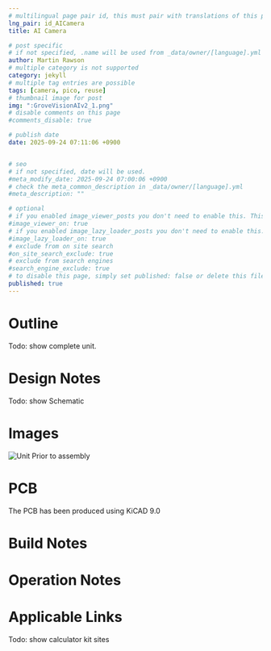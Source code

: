 ```yaml
---
# multilingual page pair id, this must pair with translations of this page. (This name must be unique)
lng_pair: id_AICamera
title: AI Camera

# post specific
# if not specified, .name will be used from _data/owner/[language].yml
author: Martin Rawson
# multiple category is not supported
category: jekyll
# multiple tag entries are possible
tags: [camera, pico, reuse]
# thumbnail image for post
img: ":GroveVisionAIv2_1.png"
# disable comments on this page
#comments_disable: true

# publish date
date: 2025-09-24 07:11:06 +0900


# seo
# if not specified, date will be used.
#meta_modify_date: 2025-09-24 07:00:06 +0900
# check the meta_common_description in _data/owner/[language].yml
#meta_description: ""

# optional
# if you enabled image_viewer_posts you don't need to enable this. This is only if image_viewer_posts = false
#image_viewer_on: true
# if you enabled image_lazy_loader_posts you don't need to enable this. This is only if image_lazy_loader_posts = false
#image_lazy_loader_on: true
# exclude from on site search
#on_site_search_exclude: true
# exclude from search engines
#search_engine_exclude: true
# to disable this page, simply set published: false or delete this file
published: true
---
```


<!-- outline-start -->

# Outline

Todo: show  complete unit.

<!-- outline-end -->

# Design Notes


Todo: show Schematic

# Images

![Unit Prior to assembly](:GroveVisionAIv2_1.png)

# PCB

The PCB has been produced using KiCAD 9.0

# Build Notes


# Operation Notes


# Applicable Links

Todo: show calculator kit sites
